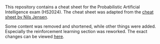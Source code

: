 This repository contains a cheat sheet for the Probabilistic Artificial Intelligence exam (HS2024).
The cheat sheet was adapted from the [cheat sheet by Nils Jensen](https://github.com/nilsejensen28/pai-summary).

Some content was removed and shortened, while other things were added.
Especially the reinforcement learning section was reworked.
The exact changes can be viewed [here](https://github.com/rgwohlbold/pai-cheat-sheet/commit/2c74d6451c464e93664d330855f0c94ba9a288b8).
